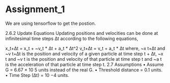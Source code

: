 # Assignment_1

We are using tensorflow to get the postion.

2.6.2
Update Equations
Updating positions and velocities can be done at infinitesimal time steps ∆t according to the
following equations,

x_t+∆t = x_t + ~v_t * ∆t + a_t * ∆t^2
v_t+∆t = v_t + a_t * ∆t
where,
~x t+∆t and ~v t+∆t is the position and velocity of a given particle at time step t + ∆t,
~x t and ~v t is the position and velocity of that particle at time step t and
~a t is the acceleration of that particle at time step t.
2.7
Assumptions
• Assume G = 6.67 × 10 5 units instead of the real G.
• Threshold distance = 0.1 units.
• Time Step (∆t) = 10 −4 units.
